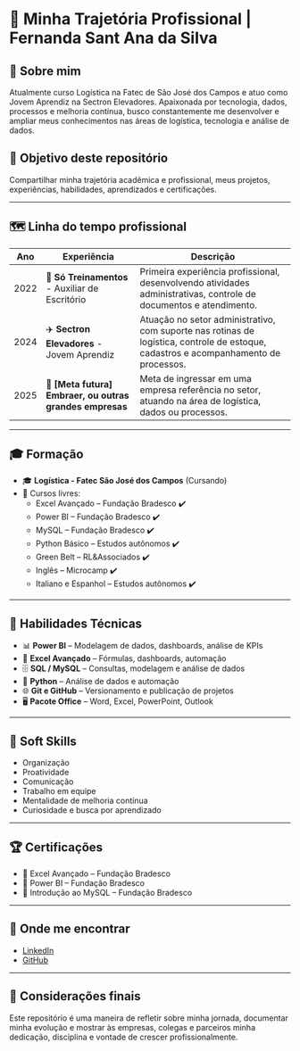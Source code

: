 # 🚀 Minha Trajetória Profissional | Fernanda Sant Ana da Silva  

## 👋 Sobre mim  
Atualmente curso Logística na Fatec de São José dos Campos e atuo como Jovem Aprendiz na Sectron Elevadores. Apaixonada por tecnologia, dados, processos e melhoria contínua, busco constantemente me desenvolver e ampliar meus conhecimentos nas áreas de logística, tecnologia e análise de dados.  

## 🎯 Objetivo deste repositório  
Compartilhar minha trajetória acadêmica e profissional, meus projetos, experiências, habilidades, aprendizados e certificações.  

---

## 🗺️ Linha do tempo profissional  

| Ano | Experiência | Descrição |
|-----|-------------|-----------|
| 2022 | 💼 **Só Treinamentos** - Auxiliar de Escritório | Primeira experiência profissional, desenvolvendo atividades administrativas, controle de documentos e atendimento. |
| 2024 | ✈️ **Sectron Elevadores** - Jovem Aprendiz | Atuação no setor administrativo, com suporte nas rotinas de logística, controle de estoque, cadastros e acompanhamento de processos. |
| 2025 | 🚀 **[Meta futura] Embraer, ou outras grandes empresas** | Meta de ingressar em uma empresa referência no setor, atuando na área de logística, dados ou processos. |

---

## 🎓 Formação  

- 🎓 **Logística - Fatec São José dos Campos** (Cursando)  
- 🧠 Cursos livres:  
   - Excel Avançado – Fundação Bradesco ✔️  
   - Power BI – Fundação Bradesco ✔️  
   - MySQL – Fundação Bradesco ✔️  
   - Python Básico – Estudos autônomos ✔️
   - Green Belt – RL&Associados ✔️
   - Inglês – Microcamp ✔️
   - Italiano e Espanhol – Estudos autônomos ✔️  

---

## 🔧 Habilidades Técnicas  

- 📊 **Power BI** – Modelagem de dados, dashboards, análise de KPIs  
- 📑 **Excel Avançado** – Fórmulas, dashboards, automação  
- 🗄️ **SQL / MySQL** – Consultas, modelagem e análise de dados  
- 🐍 **Python** – Análise de dados e automação  
- 🌐 **Git e GitHub** – Versionamento e publicação de projetos  
- 🖥️ **Pacote Office** – Word, Excel, PowerPoint, Outlook  

---

## 🌟 Soft Skills  

- Organização  
- Proatividade  
- Comunicação  
- Trabalho em equipe  
- Mentalidade de melhoria contínua  
- Curiosidade e busca por aprendizado  

---

## 🏆 Certificações  

- 📜 Excel Avançado – Fundação Bradesco  
- 📜 Power BI – Fundação Bradesco  
- 📜 Introdução ao MySQL – Fundação Bradesco  

---

## 🔗 Onde me encontrar  

- [LinkedIn](https://www.linkedin.com/in/fernanda-sant-ana-57a910326/)  
- [GitHub](https://github.com/Fernanda0122)  

---

## 🚀 Considerações finais  

Este repositório é uma maneira de refletir sobre minha jornada, documentar minha evolução e mostrar às empresas, colegas e parceiros minha dedicação, disciplina e vontade de crescer profissionalmente.  
